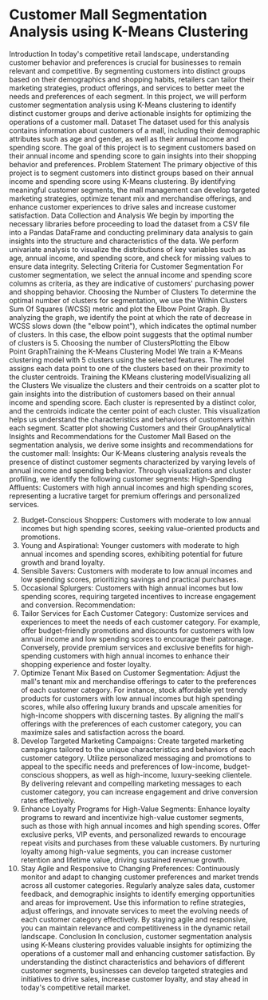 # Customer Mall Segmentation Analysis using K-Means Clustering

Introduction
In today's competitive retail landscape, understanding customer behavior and preferences is crucial for businesses to remain relevant and competitive. By segmenting customers into distinct groups based on their demographics and shopping habits, retailers can tailor their marketing strategies, product offerings, and services to better meet the needs and preferences of each segment. In this project, we will perform customer segmentation analysis using K-Means clustering to identify distinct customer groups and derive actionable insights for optimizing the operations of a customer mall.
Dataset
The dataset used for this analysis contains information about customers of a mall, including their demographic attributes such as age and gender, as well as their annual income and spending score. The goal of this project is to segment customers based on their annual income and spending score to gain insights into their shopping behavior and preferences.
Problem Statement
The primary objective of this project is to segment customers into distinct groups based on their annual income and spending score using K-Means clustering. By identifying meaningful customer segments, the mall management can develop targeted marketing strategies, optimize tenant mix and merchandise offerings, and enhance customer experiences to drive sales and increase customer satisfaction.
Data Collection and Analysis
We begin by importing the necessary libraries before proceeding to load the dataset from a CSV file into a Pandas DataFrame and conducting preliminary data analysis to gain insights into the structure and characteristics of the data. We perform univariate analysis to visualize the distributions of key variables such as age, annual income, and spending score, and check for missing values to ensure data integrity.
Selecting Criteria for Customer Segmentation
For customer segmentation, we select the annual income and spending score columns as criteria, as they are indicative of customers' purchasing power and shopping behavior.
Choosing the Number of Clusters
To determine the optimal number of clusters for segmentation, we use the Within Clusters Sum Of Squares (WCSS) metric and plot the Elbow Point Graph. By analyzing the graph, we identify the point at which the rate of decrease in WCSS slows down (the "elbow point"), which indicates the optimal number of clusters. In this case, the elbow point suggests that the optimal number of clusters is 5.
Choosing the number of ClustersPlotting the Elbow Point GraphTraining the K-Means Clustering Model
We train a K-Means clustering model with 5 clusters using the selected features. The model assigns each data point to one of the clusters based on their proximity to the cluster centroids.
Training the KMeans clustering modelVisualizing all the Clusters
We visualize the clusters and their centroids on a scatter plot to gain insights into the distribution of customers based on their annual income and spending score. Each cluster is represented by a distinct color, and the centroids indicate the center point of each cluster. This visualization helps us understand the characteristics and behaviors of customers within each segment.
Scatter plot showing Customers and their GroupAnalytical Insights and Recommendations for the Customer Mall
Based on the segmentation analysis, we derive some insights and recommendations for the customer mall:
Insights:
Our K-Means clustering analysis reveals the presence of distinct customer segments characterized by varying levels of annual income and spending behavior. Through visualizations and cluster profiling, we identify the following customer segments:
High-Spending Affluents: Customers with high annual incomes and high spending scores, representing a lucrative target for premium offerings and personalized services.

2. Budget-Conscious Shoppers: Customers with moderate to low annual incomes but high spending scores, seeking value-oriented products and promotions.
3. Young and Aspirational: Younger customers with moderate to high annual incomes and spending scores, exhibiting potential for future growth and brand loyalty.
4. Sensible Savers: Customers with moderate to low annual incomes and low spending scores, prioritizing savings and practical purchases.
5. Occasional Splurgers: Customers with high annual incomes but low spending scores, requiring targeted incentives to increase engagement and conversion.
Recommendation:
1. Tailor Services for Each Customer Category:
Customize services and experiences to meet the needs of each customer category. For example, offer budget-friendly promotions and discounts for customers with low annual income and low spending scores to encourage their patronage. Conversely, provide premium services and exclusive benefits for high-spending customers with high annual incomes to enhance their shopping experience and foster loyalty.
2. Optimize Tenant Mix Based on Customer Segmentation:
Adjust the mall's tenant mix and merchandise offerings to cater to the preferences of each customer category. For instance, stock affordable yet trendy products for customers with low annual incomes but high spending scores, while also offering luxury brands and upscale amenities for high-income shoppers with discerning tastes. By aligning the mall's offerings with the preferences of each customer category, you can maximize sales and satisfaction across the board.
3. Develop Targeted Marketing Campaigns:
Create targeted marketing campaigns tailored to the unique characteristics and behaviors of each customer category. Utilize personalized messaging and promotions to appeal to the specific needs and preferences of low-income, budget-conscious shoppers, as well as high-income, luxury-seeking clientele. By delivering relevant and compelling marketing messages to each customer category, you can increase engagement and drive conversion rates effectively.
4. Enhance Loyalty Programs for High-Value Segments:
Enhance loyalty programs to reward and incentivize high-value customer segments, such as those with high annual incomes and high spending scores. Offer exclusive perks, VIP events, and personalized rewards to encourage repeat visits and purchases from these valuable customers. By nurturing loyalty among high-value segments, you can increase customer retention and lifetime value, driving sustained revenue growth.
5. Stay Agile and Responsive to Changing Preferences:
Continuously monitor and adapt to changing customer preferences and market trends across all customer categories. Regularly analyze sales data, customer feedback, and demographic insights to identify emerging opportunities and areas for improvement. Use this information to refine strategies, adjust offerings, and innovate services to meet the evolving needs of each customer category effectively. By staying agile and responsive, you can maintain relevance and competitiveness in the dynamic retail landscape.
Conclusion
In conclusion, customer segmentation analysis using K-Means clustering provides valuable insights for optimizing the operations of a customer mall and enhancing customer satisfaction. By understanding the distinct characteristics and behaviors of different customer segments, businesses can develop targeted strategies and initiatives to drive sales, increase customer loyalty, and stay ahead in today's competitive retail market.
